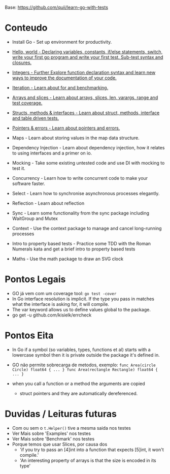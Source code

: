 Base: https://github.com/quii/learn-go-with-tests

# Conteudo

- Install Go - Set up environment for productivity.
- [Hello, world - Declaring variables, constants, if/else statements, switch, write your first go program and write your first test. Sub-test syntax and closures.](hello)
- [Integers - Further Explore function declaration syntax and learn new ways to improve the documentation of your code.](integers)
- [Iteration - Learn about for and benchmarking.](iteration)
- [Arrays and slices - Learn about arrays, slices, len, varargs, range and test coverage.](arrays-and-slices)
- [Structs, methods & interfaces - Learn about struct, methods, interface and table driven tests.](structs-methods-and-interfaces)
- [Pointers & errors - Learn about pointers and errors.](pointers-and-errors)

- Maps - Learn about storing values in the map data structure.
- Dependency Injection - Learn about dependency injection, how it relates to using interfaces and a primer on io.
- Mocking - Take some existing untested code and use DI with mocking to test it.
- Concurrency - Learn how to write concurrent code to make your software faster.
- Select - Learn how to synchronise asynchronous processes elegantly.
- Reflection - Learn about reflection
- Sync - Learn some functionality from the sync package including WaitGroup and Mutex
- Context - Use the context package to manage and cancel long-running processes
- Intro to property based tests - Practice some TDD with the Roman Numerals kata and get a brief intro to property based tests
- Maths - Use the math package to draw an SVG clock

# Pontos Legais

- GO já vem com um  coverage tool: `go test -cover`
- In Go interface resolution is implicit. If the type you pass in matches what the interface is asking for, it will compile.
- The var keyword allows us to define values global to the package.
- go get -u github.com/kisielk/errcheck


# Pontos Eita
- In Go if a symbol (so variables, types, functions et al) starts with a lowercase symbol then it is private outside the package it's defined in.

- GO não permite sobrecarga de metodos, exemplo:  `func Area(circle Circle) float64 { ... }
func Area(rectangle Rectangle) float64 { ... }`

- when you call a function or a method the arguments are copied
  - struct pointers and they are automatically dereferenced.


# Duvidas / Leituras futuras

- Com ou sem o ```t.Helper()``` tive a mesma saida nos testes
- Ver Mais sobre 'Examples' nos testes
- Ver Mais sobre 'Benchmark' nos testes
- Porque temos que usar Slices, por causa dos 
  - 'if you try to pass an [4]int into a function that expects [5]int, it won't compile.' 
  - 'An interesting property of arrays is that the size is encoded in its type'